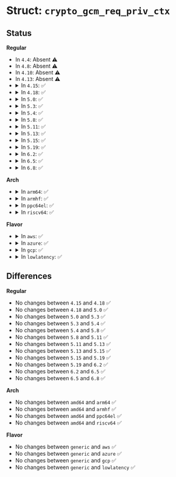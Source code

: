 # Struct: <code>crypto_gcm_req_priv_ctx</code>

## Status
<b>Regular</b>
<ul>
<li>
In <code>4.4</code>: Absent ⚠️
</li>
<li>
In <code>4.8</code>: Absent ⚠️
</li>
<li>
In <code>4.10</code>: Absent ⚠️
</li>
<li>
In <code>4.13</code>: Absent ⚠️
</li>
<li>
<details>
<summary>In <code>4.15</code>: ✅</summary>

```c
struct crypto_gcm_req_priv_ctx {
    u8 iv[16];
    u8 auth_tag[16];
    u8 iauth_tag[16];
    struct scatterlist src[3];
    struct scatterlist dst[3];
    struct scatterlist sg;
    struct crypto_gcm_ghash_ctx ghash_ctx;
    union (anon) u;
};
```
</details>
</li>
<li>
<details>
<summary>In <code>4.18</code>: ✅</summary>

```c
struct crypto_gcm_req_priv_ctx {
    u8 iv[16];
    u8 auth_tag[16];
    u8 iauth_tag[16];
    struct scatterlist src[3];
    struct scatterlist dst[3];
    struct scatterlist sg;
    struct crypto_gcm_ghash_ctx ghash_ctx;
    union (anon) u;
};
```
</details>
</li>
<li>
<details>
<summary>In <code>5.0</code>: ✅</summary>

```c
struct crypto_gcm_req_priv_ctx {
    u8 iv[16];
    u8 auth_tag[16];
    u8 iauth_tag[16];
    struct scatterlist src[3];
    struct scatterlist dst[3];
    struct scatterlist sg;
    struct crypto_gcm_ghash_ctx ghash_ctx;
    union (anon) u;
};
```
</details>
</li>
<li>
<details>
<summary>In <code>5.3</code>: ✅</summary>

```c
struct crypto_gcm_req_priv_ctx {
    u8 iv[16];
    u8 auth_tag[16];
    u8 iauth_tag[16];
    struct scatterlist src[3];
    struct scatterlist dst[3];
    struct scatterlist sg;
    struct crypto_gcm_ghash_ctx ghash_ctx;
    union (anon) u;
};
```
</details>
</li>
<li>
<details>
<summary>In <code>5.4</code>: ✅</summary>

```c
struct crypto_gcm_req_priv_ctx {
    u8 iv[16];
    u8 auth_tag[16];
    u8 iauth_tag[16];
    struct scatterlist src[3];
    struct scatterlist dst[3];
    struct scatterlist sg;
    struct crypto_gcm_ghash_ctx ghash_ctx;
    union (anon) u;
};
```
</details>
</li>
<li>
<details>
<summary>In <code>5.8</code>: ✅</summary>

```c
struct crypto_gcm_req_priv_ctx {
    u8 iv[16];
    u8 auth_tag[16];
    u8 iauth_tag[16];
    struct scatterlist src[3];
    struct scatterlist dst[3];
    struct scatterlist sg;
    struct crypto_gcm_ghash_ctx ghash_ctx;
    union (anon) u;
};
```
</details>
</li>
<li>
<details>
<summary>In <code>5.11</code>: ✅</summary>

```c
struct crypto_gcm_req_priv_ctx {
    u8 iv[16];
    u8 auth_tag[16];
    u8 iauth_tag[16];
    struct scatterlist src[3];
    struct scatterlist dst[3];
    struct scatterlist sg;
    struct crypto_gcm_ghash_ctx ghash_ctx;
    union (anon) u;
};
```
</details>
</li>
<li>
<details>
<summary>In <code>5.13</code>: ✅</summary>

```c
struct crypto_gcm_req_priv_ctx {
    u8 iv[16];
    u8 auth_tag[16];
    u8 iauth_tag[16];
    struct scatterlist src[3];
    struct scatterlist dst[3];
    struct scatterlist sg;
    struct crypto_gcm_ghash_ctx ghash_ctx;
    union (anon) u;
};
```
</details>
</li>
<li>
<details>
<summary>In <code>5.15</code>: ✅</summary>

```c
struct crypto_gcm_req_priv_ctx {
    u8 iv[16];
    u8 auth_tag[16];
    u8 iauth_tag[16];
    struct scatterlist src[3];
    struct scatterlist dst[3];
    struct scatterlist sg;
    struct crypto_gcm_ghash_ctx ghash_ctx;
    union (anon) u;
};
```
</details>
</li>
<li>
<details>
<summary>In <code>5.19</code>: ✅</summary>

```c
struct crypto_gcm_req_priv_ctx {
    u8 iv[16];
    u8 auth_tag[16];
    u8 iauth_tag[16];
    struct scatterlist src[3];
    struct scatterlist dst[3];
    struct scatterlist sg;
    struct crypto_gcm_ghash_ctx ghash_ctx;
    union (anon) u;
};
```
</details>
</li>
<li>
<details>
<summary>In <code>6.2</code>: ✅</summary>

```c
struct crypto_gcm_req_priv_ctx {
    u8 iv[16];
    u8 auth_tag[16];
    u8 iauth_tag[16];
    struct scatterlist src[3];
    struct scatterlist dst[3];
    struct scatterlist sg;
    struct crypto_gcm_ghash_ctx ghash_ctx;
    union (anon) u;
};
```
</details>
</li>
<li>
<details>
<summary>In <code>6.5</code>: ✅</summary>

```c
struct crypto_gcm_req_priv_ctx {
    u8 iv[16];
    u8 auth_tag[16];
    u8 iauth_tag[16];
    struct scatterlist src[3];
    struct scatterlist dst[3];
    struct scatterlist sg;
    struct crypto_gcm_ghash_ctx ghash_ctx;
    union (anon) u;
};
```
</details>
</li>
<li>
<details>
<summary>In <code>6.8</code>: ✅</summary>

```c
struct crypto_gcm_req_priv_ctx {
    u8 iv[16];
    u8 auth_tag[16];
    u8 iauth_tag[16];
    struct scatterlist src[3];
    struct scatterlist dst[3];
    struct scatterlist sg;
    struct crypto_gcm_ghash_ctx ghash_ctx;
    union (anon) u;
};
```
</details>
</li>
</ul>
<b>Arch</b>
<ul>
<li>
<details>
<summary>In <code>arm64</code>: ✅</summary>

```c
struct crypto_gcm_req_priv_ctx {
    u8 iv[16];
    u8 auth_tag[16];
    u8 iauth_tag[16];
    struct scatterlist src[3];
    struct scatterlist dst[3];
    struct scatterlist sg;
    struct crypto_gcm_ghash_ctx ghash_ctx;
    union (anon) u;
};
```
</details>
</li>
<li>
<details>
<summary>In <code>armhf</code>: ✅</summary>

```c
struct crypto_gcm_req_priv_ctx {
    u8 iv[16];
    u8 auth_tag[16];
    u8 iauth_tag[16];
    struct scatterlist src[3];
    struct scatterlist dst[3];
    struct scatterlist sg;
    struct crypto_gcm_ghash_ctx ghash_ctx;
    union (anon) u;
};
```
</details>
</li>
<li>
<details>
<summary>In <code>ppc64el</code>: ✅</summary>

```c
struct crypto_gcm_req_priv_ctx {
    u8 iv[16];
    u8 auth_tag[16];
    u8 iauth_tag[16];
    struct scatterlist src[3];
    struct scatterlist dst[3];
    struct scatterlist sg;
    struct crypto_gcm_ghash_ctx ghash_ctx;
    union (anon) u;
};
```
</details>
</li>
<li>
<details>
<summary>In <code>riscv64</code>: ✅</summary>

```c
struct crypto_gcm_req_priv_ctx {
    u8 iv[16];
    u8 auth_tag[16];
    u8 iauth_tag[16];
    struct scatterlist src[3];
    struct scatterlist dst[3];
    struct scatterlist sg;
    struct crypto_gcm_ghash_ctx ghash_ctx;
    union (anon) u;
};
```
</details>
</li>
</ul>
<b>Flavor</b>
<ul>
<li>
<details>
<summary>In <code>aws</code>: ✅</summary>

```c
struct crypto_gcm_req_priv_ctx {
    u8 iv[16];
    u8 auth_tag[16];
    u8 iauth_tag[16];
    struct scatterlist src[3];
    struct scatterlist dst[3];
    struct scatterlist sg;
    struct crypto_gcm_ghash_ctx ghash_ctx;
    union (anon) u;
};
```
</details>
</li>
<li>
<details>
<summary>In <code>azure</code>: ✅</summary>

```c
struct crypto_gcm_req_priv_ctx {
    u8 iv[16];
    u8 auth_tag[16];
    u8 iauth_tag[16];
    struct scatterlist src[3];
    struct scatterlist dst[3];
    struct scatterlist sg;
    struct crypto_gcm_ghash_ctx ghash_ctx;
    union (anon) u;
};
```
</details>
</li>
<li>
<details>
<summary>In <code>gcp</code>: ✅</summary>

```c
struct crypto_gcm_req_priv_ctx {
    u8 iv[16];
    u8 auth_tag[16];
    u8 iauth_tag[16];
    struct scatterlist src[3];
    struct scatterlist dst[3];
    struct scatterlist sg;
    struct crypto_gcm_ghash_ctx ghash_ctx;
    union (anon) u;
};
```
</details>
</li>
<li>
<details>
<summary>In <code>lowlatency</code>: ✅</summary>

```c
struct crypto_gcm_req_priv_ctx {
    u8 iv[16];
    u8 auth_tag[16];
    u8 iauth_tag[16];
    struct scatterlist src[3];
    struct scatterlist dst[3];
    struct scatterlist sg;
    struct crypto_gcm_ghash_ctx ghash_ctx;
    union (anon) u;
};
```
</details>
</li>
</ul>

## Differences
<b>Regular</b>
<ul>
<li>
No changes between <code>4.15</code> and <code>4.18</code> ✅
</li>
<li>
No changes between <code>4.18</code> and <code>5.0</code> ✅
</li>
<li>
No changes between <code>5.0</code> and <code>5.3</code> ✅
</li>
<li>
No changes between <code>5.3</code> and <code>5.4</code> ✅
</li>
<li>
No changes between <code>5.4</code> and <code>5.8</code> ✅
</li>
<li>
No changes between <code>5.8</code> and <code>5.11</code> ✅
</li>
<li>
No changes between <code>5.11</code> and <code>5.13</code> ✅
</li>
<li>
No changes between <code>5.13</code> and <code>5.15</code> ✅
</li>
<li>
No changes between <code>5.15</code> and <code>5.19</code> ✅
</li>
<li>
No changes between <code>5.19</code> and <code>6.2</code> ✅
</li>
<li>
No changes between <code>6.2</code> and <code>6.5</code> ✅
</li>
<li>
No changes between <code>6.5</code> and <code>6.8</code> ✅
</li>
</ul>
<b>Arch</b>
<ul>
<li>
No changes between <code>amd64</code> and <code>arm64</code> ✅
</li>
<li>
No changes between <code>amd64</code> and <code>armhf</code> ✅
</li>
<li>
No changes between <code>amd64</code> and <code>ppc64el</code> ✅
</li>
<li>
No changes between <code>amd64</code> and <code>riscv64</code> ✅
</li>
</ul>
<b>Flavor</b>
<ul>
<li>
No changes between <code>generic</code> and <code>aws</code> ✅
</li>
<li>
No changes between <code>generic</code> and <code>azure</code> ✅
</li>
<li>
No changes between <code>generic</code> and <code>gcp</code> ✅
</li>
<li>
No changes between <code>generic</code> and <code>lowlatency</code> ✅
</li>
</ul>
